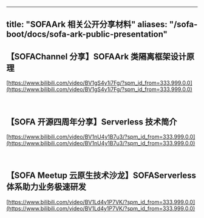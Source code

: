
---
title: "SOFAArk 相关公开分享材料"
aliases: "/sofa-boot/docs/sofa-ark-public-presentation"
---
## 【SOFAChannel 分享】SOFAArk 类隔离框架设计原理

[https://www.bilibili.com/video/BV1gS4y1i7Fg/?spm_id_from=333.999.0.0](https://www.bilibili.com/video/BV1gS4y1i7Fg/?spm_id_from=333.999.0.0)

<br/>

## 【SOFA 开源四周年分享】Serverless 技术简介

[https://www.bilibili.com/video/BV1nU4y1B7u3/?spm_id_from=333.999.0.0](https://www.bilibili.com/video/BV1nU4y1B7u3/?spm_id_from=333.999.0.0)

<br/>

## 【SOFA Meetup 云原生技术沙龙】SOFAServerless 体系助力业务极速研发

[https://www.bilibili.com/video/BV1Ld4y1P7VK/?spm_id_from=333.999.0.0](https://www.bilibili.com/video/BV1Ld4y1P7VK/?spm_id_from=333.999.0.0)

<br/>
